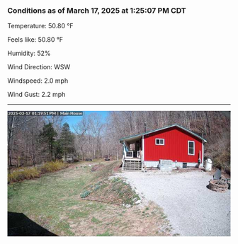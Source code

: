### Conditions as of March 17, 2025 at 1:25:07 PM CDT 

Temperature: 50.80 &deg;F

Feels like: 50.80 &deg;F

Humidity: 52%

Wind Direction: WSW

Windspeed: 2.0 mph

Wind Gust: 2.2 mph

---

<img src="./images/latest.jpeg"/>


